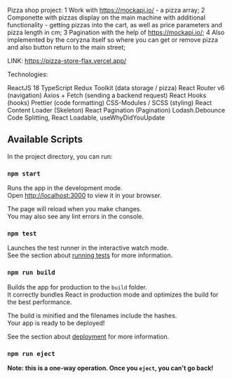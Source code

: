 Pizza shop project:
1 Work with https://mockapi.io/ - a pizza array;
2 Componette with pizzas display on the main machine with additional functionality - getting pizzas into the cart, as well as price parameters and pizza length in cm;
3 Pagination with the help of https://mockapi.io/;
4 Also implemented by the coryzna itself so where you can get or remove pizza and also button return to the main street;

LINK: https://pizza-store-flax.vercel.app/

Technologies:

ReactJS 18
TypeScript
Redux Toolkit (data storage / pizza)
React Router v6 (navigation)
Axios + Fetch (sending a backend request)
React Hooks (hooks)
Prettier (code formatting)
CSS-Modules / SCSS (styling)
React Content Loader (Skeleton)
React Pagination (Pagination)
Lodash.Debounce
Code Splitting, React Loadable, useWhyDidYouUpdate



## Available Scripts

In the project directory, you can run:

### `npm start`

Runs the app in the development mode.\
Open [http://localhost:3000](http://localhost:3000) to view it in your browser.

The page will reload when you make changes.\
You may also see any lint errors in the console.

### `npm test`

Launches the test runner in the interactive watch mode.\
See the section about [running tests](https://facebook.github.io/create-react-app/docs/running-tests) for more information.

### `npm run build`

Builds the app for production to the `build` folder.\
It correctly bundles React in production mode and optimizes the build for the best performance.

The build is minified and the filenames include the hashes.\
Your app is ready to be deployed!

See the section about [deployment](https://facebook.github.io/create-react-app/docs/deployment) for more information.

### `npm run eject`

**Note: this is a one-way operation. Once you `eject`, you can't go back!**


